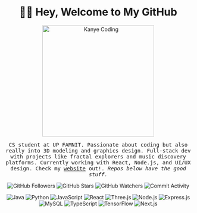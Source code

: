 <h1 align="center">👋🏼 Hey, Welcome to My GitHub</h1> <p align="center"> <img src="https://preview.redd.it/qwn3slk3bw991.gif?width=640&crop=smart&auto=webp&s=fb85e92b6d25dcae5868857701d4a653b4f0835d" alt="Kanye Coding" width="300"> </p> <p align="center"> <samp> CS student at UP FAMNIT. Passionate about coding but also really into 3D modeling and graphics design. Full-stack dev with projects like fractal explorers and music discovery platforms. Currently working with React, Node.js, and UI/UX design. Check my <a href="https://www.instagram.com/valentino.ivanovski/" target="_blank">website</a> out!. <i>Repos below have the good stuff.</i> </samp> </p> <p align="center"> <img src="https://img.shields.io/github/followers/valentino-ivanovski?label=Followers&style=social" alt="GitHub Followers"> <img src="https://img.shields.io/github/stars/valentino-ivanovski?label=Stars&style=social" alt="GitHub Stars"> <img src="https://img.shields.io/github/watchers/valentino-ivanovski/valentino-ivanovski?label=Watchers&style=social" alt="GitHub Watchers"> <img src="https://img.shields.io/github/commit-activity/m/valentino-ivanovski/Mandelbrot-Set-Explorer?label=Commits" alt="Commit Activity"> </p> <p align="center"> <img src="https://img.shields.io/badge/Java-007396?style=flat&logo=java&logoColor=white" alt="Java"> <img src="https://img.shields.io/badge/Python-3776AB?style=flat&logo=python&logoColor=white" alt="Python"> <img src="https://img.shields.io/badge/JavaScript-F7DF1E?style=flat&logo=javascript&logoColor=black" alt="JavaScript"> <img src="https://img.shields.io/badge/React-61DAFB?style=flat&logo=react&logoColor=black" alt="React"> <img src="https://img.shields.io/badge/Three.js-000000?style=flat&logo=three.js&logoColor=white" alt="Three.js"> <img src="https://img.shields.io/badge/Node.js-339933?style=flat&logo=node.js&logoColor=white" alt="Node.js"> <img src="https://img.shields.io/badge/Express.js-000000?style=flat&logo=express&logoColor=white" alt="Express.js"> <img src="https://img.shields.io/badge/MySQL-4479A1?style=flat&logo=mysql&logoColor=white" alt="MySQL"> <img src="https://img.shields.io/badge/TypeScript-3178C6?style=flat&logo=typescript&logoColor=white" alt="TypeScript"> <img src="https://img.shields.io/badge/TensorFlow-FF6F00?style=flat&logo=tensorflow&logoColor=white" alt="TensorFlow"> <img src="https://img.shields.io/badge/Next.js-000000?style=flat&logo=next.js&logoColor=white" alt="Next.js"> </p>
